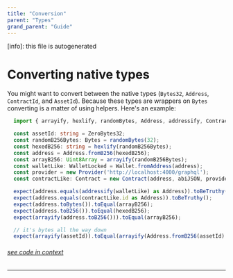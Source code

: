 ```yaml
---
title: "Conversion"
parent: "Types"
grand_parent: "Guide"
---
```


[info]: this file is autogenerated
# Converting native types

You might want to convert between the native types (`Bytes32`, `Address`, `ContractId`, and `AssetId`). Because these types are wrappers on `Bytes` converting is a matter of using helpers. Here's an example:


```typescript
  import { arrayify, hexlify, randomBytes, Address, addressify, Contract, Wallet, WalletLocked } from 'fuels';

  const assetId: string = ZeroBytes32;
  const randomB256Bytes: Bytes = randomBytes(32);
  const hexedB256: string = hexlify(randomB256Bytes);
  const address = Address.fromB256(hexedB256);
  const arrayB256: Uint8Array = arrayify(randomB256Bytes);
  const walletLike: WalletLocked = Wallet.fromAddress(address);
  const provider = new Provider('http://localhost:4000/graphql');
  const contractLike: Contract = new Contract(address, abiJSON, provider);

  expect(address.equals(addressify(walletLike) as Address)).toBeTruthy();
  expect(address.equals(contractLike.id as Address)).toBeTruthy();
  expect(address.toBytes()).toEqual(arrayB256);
  expect(address.toB256()).toEqual(hexedB256);
  expect(arrayify(address.toB256())).toEqual(arrayB256);

  // it's bytes all the way down
  expect(arrayify(assetId)).toEqual(arrayify(Address.fromB256(assetId).toB256()));
```
###### [see code in context](https://github.com/FuelLabs/fuels-ts/blob/master/packages/fuel-gauge/src/doc-examples.test.ts#L132-L152)

---

